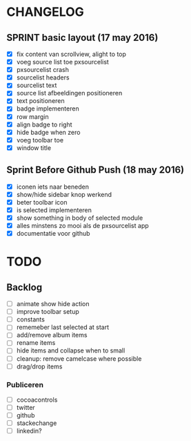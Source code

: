 # CHANGELOG

## SPRINT basic layout (17 may 2016)
- [x] fix content van scrollview, alight to top
- [x] voeg source list toe pxsourcelist
- [x] pxsourcelist crash
- [x] sourcelist headers
- [x] sourcelist text
- [x] source list afbeeldingen positioneren
- [x] text positioneren
- [x] badge implementeren
- [x] row margin
- [x] align badge to right
- [x] hide badge when zero
- [x] voeg toolbar toe
- [x] window title

## Sprint Before Github Push (18 may 2016)
- [x] iconen iets naar beneden
- [x] show/hide sidebar knop werkend
- [x] beter toolbar icon
- [x] is selected implementeren
- [x] show something in body of selected module
- [x] alles minstens zo mooi als de pxsourcelist app
- [x] documentatie voor github

# TODO

## Backlog
- [ ] animate show hide action
- [ ] improve toolbar setup
- [ ] constants
- [ ] rememeber last selected at start
- [ ] add/remove album items
- [ ] rename items
- [ ] hide items and collapse when to small
- [ ] cleanup: remove camelcase where possible
- [ ] drag/drop items

### Publiceren
- [ ] cocoacontrols
- [ ] twitter
- [ ] github
- [ ] stackechange
- [ ] linkedin?
